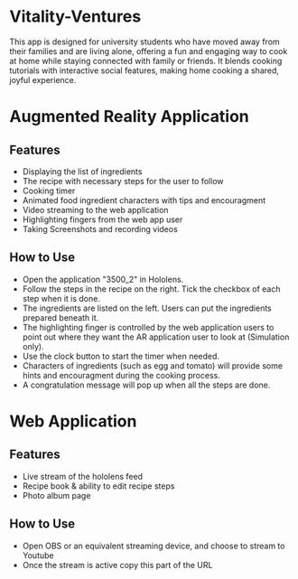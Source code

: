# Vitality-Ventures
This app is designed for university students who have moved away from their families and are living alone, offering a fun and engaging way to cook at home while staying connected with family or friends. It blends cooking tutorials with interactive social features, making home cooking a shared, joyful experience.

# Augmented Reality Application
## Features
- Displaying the list of ingredients
- The recipe with necessary steps for the user to follow
- Cooking timer
- Animated food ingredient characters with tips and encouragment
- Video streaming to the web application
- Highlighting fingers from the web app user
- Taking Screenshots and recording videos

## How to Use
- Open the application "3500_2" in Hololens.
- Follow the steps in the recipe on the right. Tick the checkbox of each step when it is done.
- The ingredients are listed on the left. Users can put the ingredients prepared beneath it.
- The highlighting finger is controlled by the web application users to point out where they want the AR application user to look at (Simulation only).
- Use the clock button to start the timer when needed.
- Characters of ingredients (such as egg and tomato) will provide some hints and encouragment during the cooking process.
- A congratulation message will pop up when all the steps are done.

# Web Application
## Features
- Live stream of the hololens feed 
- Recipe book & ability to edit recipe steps
- Photo album page
## How to Use
- Open OBS or an equivalent streaming device, and choose to stream to Youtube
- Once the stream is active copy this part of the URL
